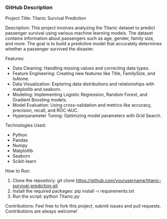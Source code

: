 ### GitHub Description

Project Title: Titanic Survival Prediction

Description:
This project involves analyzing the Titanic dataset to predict passenger survival using various machine learning models. The dataset contains information about passengers such as age, gender, family size, and more. The goal is to build a predictive model that accurately determines whether a passenger survived the disaster.

Features:
- Data Cleaning: Handling missing values and correcting data types.
- Feature Engineering: Creating new features like Title, FamilySize, and IsAlone.
- Data Visualization: Exploring data distributions and relationships with matplotlib and seaborn.
- Modeling: Implementing Logistic Regression, Random Forest, and Gradient Boosting models.
- Model Evaluation: Using cross-validation and metrics like accuracy, precision, recall, and ROC-AUC.
- Hyperparameter Tuning: Optimizing model parameters with Grid Search.

Technologies Used:
- Python
- Pandas
- Numpy
- Matplotlib
- Seaborn
- Scikit-learn

How to Run:
1. Clone the repository: git clone https://github.com/yourusername/titanic-survival-prediction.git
2. Install the required packages: pip install -r requirements.txt
3. Run the script: python Titanic.py

Contributions:
Feel free to fork this project, submit issues and pull requests. Contributions are always welcome!
